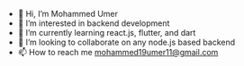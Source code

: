 - 👋 Hi, I’m Mohammed Umer
- 👀 I’m interested in backend development
- 🌱 I’m currently learning react.js, flutter, and dart
- 💞️ I’m looking to collaborate on any node.js based backend
- 📫 How to reach me mohammed19umer11@gmail.com

<!---
mohammed19umer11/mohammed19umer11 is a ✨ special ✨ repository because its `README.md` (this file) appears on your GitHub profile.
You can click the Preview link to take a look at your changes.
--->
